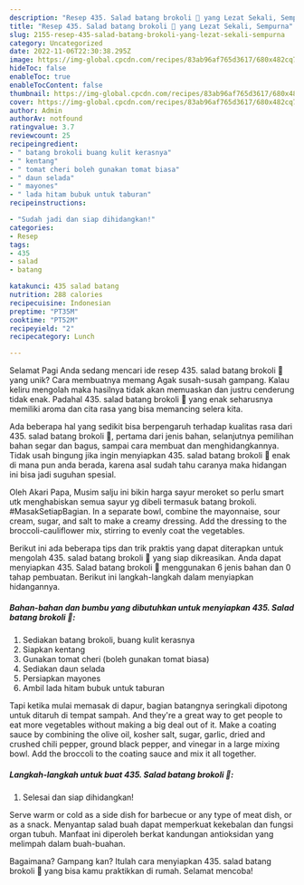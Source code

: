 ```yaml
---
description: "Resep 435. Salad batang brokoli 🥗 yang Lezat Sekali, Sempurna"
title: "Resep 435. Salad batang brokoli 🥗 yang Lezat Sekali, Sempurna"
slug: 2155-resep-435-salad-batang-brokoli-yang-lezat-sekali-sempurna
category: Uncategorized
date: 2022-11-06T22:30:38.295Z
image: https://img-global.cpcdn.com/recipes/83ab96af765d3617/680x482cq70/435-salad-batang-brokoli-foto-resep-utama.jpg
hideToc: false
enableToc: true
enableTocContent: false
thumbnail: https://img-global.cpcdn.com/recipes/83ab96af765d3617/680x482cq70/435-salad-batang-brokoli-foto-resep-utama.jpg
cover: https://img-global.cpcdn.com/recipes/83ab96af765d3617/680x482cq70/435-salad-batang-brokoli-foto-resep-utama.jpg
author: Admin
authorAv: notfound
ratingvalue: 3.7
reviewcount: 25
recipeingredient:
- " batang brokoli buang kulit kerasnya"
- " kentang"
- " tomat cheri boleh gunakan tomat biasa"
- " daun selada"
- " mayones"
- " lada hitam bubuk untuk taburan"
recipeinstructions:

- "Sudah jadi dan siap dihidangkan!"
categories:
- Resep
tags:
- 435
- salad
- batang

katakunci: 435 salad batang 
nutrition: 288 calories
recipecuisine: Indonesian
preptime: "PT35M"
cooktime: "PT52M"
recipeyield: "2"
recipecategory: Lunch

---
```



Selamat Pagi Anda sedang mencari ide resep 435. salad batang brokoli 🥗 yang unik? Cara membuatnya memang Agak susah-susah gampang. Kalau keliru mengolah maka hasilnya tidak akan memuaskan dan justru cenderung tidak enak. Padahal 435. salad batang brokoli 🥗 yang enak seharusnya memiliki aroma dan cita rasa yang bisa memancing selera kita.


Ada beberapa hal yang sedikit bisa berpengaruh terhadap kualitas rasa dari 435. salad batang brokoli 🥗, pertama dari jenis bahan, selanjutnya pemilihan bahan segar dan bagus, sampai cara membuat dan menghidangkannya. Tidak usah bingung jika ingin menyiapkan 435. salad batang brokoli 🥗 enak di mana pun anda berada, karena asal sudah tahu caranya maka hidangan ini bisa jadi suguhan spesial.

Oleh Akari Papa, Musim salju ini bikin harga sayur meroket so perlu smart utk menghabiskan semua sayur yg dibeli termasuk batang brokoli. #MasakSetiapBagian. In a separate bowl, combine the mayonnaise, sour cream, sugar, and salt to make a creamy dressing. Add the dressing to the broccoli-cauliflower mix, stirring to evenly coat the vegetables.


Berikut ini ada beberapa tips dan trik praktis yang dapat diterapkan untuk mengolah 435. salad batang brokoli 🥗 yang siap dikreasikan. Anda dapat menyiapkan 435. Salad batang brokoli 🥗 menggunakan 6 jenis bahan dan 0 tahap pembuatan. Berikut ini langkah-langkah dalam menyiapkan hidangannya.

<!--inarticleads1-->

##### Bahan-bahan dan bumbu yang dibutuhkan untuk menyiapkan 435. Salad batang brokoli 🥗:

1. Sediakan  batang brokoli, buang kulit kerasnya
1. Siapkan  kentang
1. Gunakan  tomat cheri (boleh gunakan tomat biasa)
1. Sediakan  daun selada
1. Persiapkan  mayones
1. Ambil  lada hitam bubuk untuk taburan


Tapi ketika mulai memasak di dapur, bagian batangnya seringkali dipotong untuk ditaruh di tempat sampah. And they&#39;re a great way to get people to eat more vegetables without making a big deal out of it. Make a coating sauce by combining the olive oil, kosher salt, sugar, garlic, dried and crushed chili pepper, ground black pepper, and vinegar in a large mixing bowl. Add the broccoli to the coating sauce and mix it all together. 

<!--inarticleads2-->

##### Langkah-langkah untuk buat 435. Salad batang brokoli 🥗:


1. Selesai dan siap dihidangkan!

Serve warm or cold as a side dish for barbecue or any type of meat dish, or as a snack. Menyantap salad buah dapat memperkuat kekebalan dan fungsi organ tubuh. Manfaat ini diperoleh berkat kandungan antioksidan yang melimpah dalam buah-buahan. 

Bagaimana? Gampang kan? Itulah cara menyiapkan 435. salad batang brokoli 🥗 yang bisa kamu praktikkan di rumah. Selamat mencoba!

